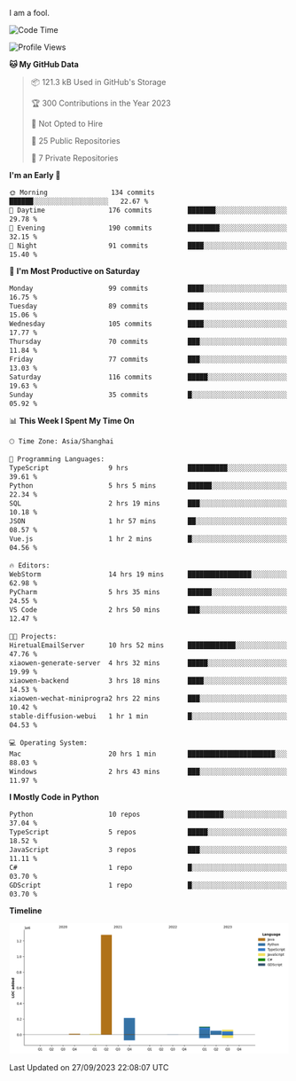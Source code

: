 I am a fool.

<!--START_SECTION:waka-->
![Code Time](http://img.shields.io/badge/Code%20Time-745%20hrs%2050%20mins-blue)

![Profile Views](http://img.shields.io/badge/Profile%20Views-1-blue)

**🐱 My GitHub Data** 

> 📦 121.3 kB Used in GitHub's Storage 
 > 
> 🏆 300 Contributions in the Year 2023
 > 
> 🚫 Not Opted to Hire
 > 
> 📜 25 Public Repositories 
 > 
> 🔑 7 Private Repositories 
 > 
**I'm an Early 🐤** 

```text
🌞 Morning                134 commits         ██████░░░░░░░░░░░░░░░░░░░   22.67 % 
🌆 Daytime                176 commits         ███████░░░░░░░░░░░░░░░░░░   29.78 % 
🌃 Evening                190 commits         ████████░░░░░░░░░░░░░░░░░   32.15 % 
🌙 Night                  91 commits          ████░░░░░░░░░░░░░░░░░░░░░   15.40 % 
```
📅 **I'm Most Productive on Saturday** 

```text
Monday                   99 commits          ████░░░░░░░░░░░░░░░░░░░░░   16.75 % 
Tuesday                  89 commits          ████░░░░░░░░░░░░░░░░░░░░░   15.06 % 
Wednesday                105 commits         ████░░░░░░░░░░░░░░░░░░░░░   17.77 % 
Thursday                 70 commits          ███░░░░░░░░░░░░░░░░░░░░░░   11.84 % 
Friday                   77 commits          ███░░░░░░░░░░░░░░░░░░░░░░   13.03 % 
Saturday                 116 commits         █████░░░░░░░░░░░░░░░░░░░░   19.63 % 
Sunday                   35 commits          █░░░░░░░░░░░░░░░░░░░░░░░░   05.92 % 
```


📊 **This Week I Spent My Time On** 

```text
🕑︎ Time Zone: Asia/Shanghai

💬 Programming Languages: 
TypeScript               9 hrs               ██████████░░░░░░░░░░░░░░░   39.61 % 
Python                   5 hrs 5 mins        ██████░░░░░░░░░░░░░░░░░░░   22.34 % 
SQL                      2 hrs 19 mins       ███░░░░░░░░░░░░░░░░░░░░░░   10.18 % 
JSON                     1 hr 57 mins        ██░░░░░░░░░░░░░░░░░░░░░░░   08.57 % 
Vue.js                   1 hr 2 mins         █░░░░░░░░░░░░░░░░░░░░░░░░   04.56 % 

🔥 Editors: 
WebStorm                 14 hrs 19 mins      ████████████████░░░░░░░░░   62.98 % 
PyCharm                  5 hrs 35 mins       ██████░░░░░░░░░░░░░░░░░░░   24.55 % 
VS Code                  2 hrs 50 mins       ███░░░░░░░░░░░░░░░░░░░░░░   12.47 % 

🐱‍💻 Projects: 
HiretualEmailServer      10 hrs 52 mins      ████████████░░░░░░░░░░░░░   47.76 % 
xiaowen-generate-server  4 hrs 32 mins       █████░░░░░░░░░░░░░░░░░░░░   19.99 % 
xiaowen-backend          3 hrs 18 mins       ████░░░░░░░░░░░░░░░░░░░░░   14.53 % 
xiaowen-wechat-miniprogra2 hrs 22 mins       ███░░░░░░░░░░░░░░░░░░░░░░   10.42 % 
stable-diffusion-webui   1 hr 1 min          █░░░░░░░░░░░░░░░░░░░░░░░░   04.53 % 

💻 Operating System: 
Mac                      20 hrs 1 min        ██████████████████████░░░   88.03 % 
Windows                  2 hrs 43 mins       ███░░░░░░░░░░░░░░░░░░░░░░   11.97 % 
```

**I Mostly Code in Python** 

```text
Python                   10 repos            █████████░░░░░░░░░░░░░░░░   37.04 % 
TypeScript               5 repos             █████░░░░░░░░░░░░░░░░░░░░   18.52 % 
JavaScript               3 repos             ███░░░░░░░░░░░░░░░░░░░░░░   11.11 % 
C#                       1 repo              █░░░░░░░░░░░░░░░░░░░░░░░░   03.70 % 
GDScript                 1 repo              █░░░░░░░░░░░░░░░░░░░░░░░░   03.70 % 
```



**Timeline**

![Lines of Code chart](https://raw.githubusercontent.com/VeejaLiu/VeejaLiu/master/assets/bar_graph.png)


 Last Updated on 27/09/2023 22:08:07 UTC
<!--END_SECTION:waka-->
